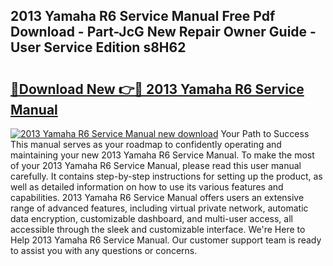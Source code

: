## 2013 Yamaha R6 Service Manual Free Pdf Download - Part-JcG New Repair Owner Guide - User Service Edition s8H62

# <h2><a href="http://bc21446.oget.top/?id=2013+Yamaha+R6+Service+Manual">🔗Download New 👉🔴 2013 Yamaha R6 Service Manual</a></h2>

[![2013 Yamaha R6 Service Manual new download](https://i.imgur.com/5g1atiW.png)](http://bc21446.oget.top/?id=2013+Yamaha+R6+Service+Manual)
Your Path to Success This manual serves as your roadmap to confidently operating and maintaining your new 2013 Yamaha R6 Service Manual. To make the most of your 2013 Yamaha R6 Service Manual, please read this user manual carefully. It contains step-by-step instructions for setting up the product, as well as detailed information on how to use its various features and capabilities. 2013 Yamaha R6 Service Manual offers users an extensive range of advanced features, including virtual private network, automatic data encryption, customizable dashboard, and multi-user access, all accessible through the sleek and customizable interface. We're Here to Help 2013 Yamaha R6 Service Manual. Our customer support team is ready to assist you with any questions or concerns.
